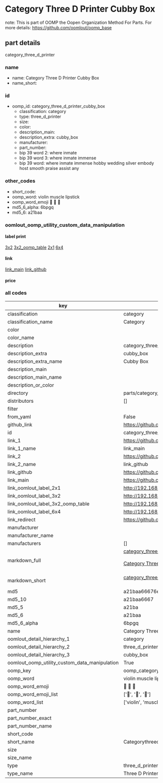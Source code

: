 # Category Three D Printer Cubby Box  

note: This is part of OOMP the Oopen Organization Method For Parts. For more details: https://github.com/oomlout/oomp_base

##  part details
  



category_three_d_printer



### name
* name: Category Three D Printer Cubby Box
* name_short: 
### id
* oomp_id: category_three_d_printer_cubby_box
  * classification: category
  * type: three_d_printer
  * size: 
  * color: 
  * description_main: 
  * description_extra: cubby_box
  * manufacturer: 
  * part_number: 
  * bip 39 word 2: where inmate
  * bip 39 word 3: where inmate immense
  * bip 39 word: where inmate immense hobby wedding silver embody host smooth praise assist any

### other_codes
* short_code: 
* oomp_word: violin muscle lipstick
* oomp_word_emoji :violin: :muscle: :lipstick:
* md5_6_alpha: 6bpgq
* md5_6: a21baa






### oomlout_oomp_utility_custom_data_manipulation
#### label print
[3x2](http://192.168.1.245:1112/?label=oomp%206bpgq)
[3x2_oomp_table](http://192.168.1.108:1112/?label=oomp%206bpgq)
[2x1](http://192.168.1.242:1112/?label=oomp%206bpgq)
[6x4](http://192.168.1.55:1112/?label=oomp%206bpgq)    

#### link

[link_main](https://github.com/oomlout/oomlout_oomp_version_1_messy/tree/main/parts/category_three_d_printer_cubby_box) [link_github](https://github.com/oomlout/oomlout_oomp_version_1_messy/tree/main/parts/category_three_d_printer_cubby_box)                             

#### price







### all codes 
| key | value |  
| --- | --- |  
| classification | category |  
| classification_name | Category |  
| color |  |  
| color_name |  |  
| description | category_three_d_printer |  
| description_extra | cubby_box |  
| description_extra_name | Cubby Box |  
| description_main |  |  
| description_main_name |  |  
| description_or_color |   |  
| directory | parts/category_three_d_printer_cubby_box |  
| distributors | [] |  
| filter |  |  
| from_yaml | False |  
| github_link | https://github.com/oomlout/oomlout_oomp_part_src/tree/main/parts/category_three_d_printer_cubby_box |  
| id | category_three_d_printer_cubby_box |  
| link_1 | https://github.com/oomlout/oomlout_oomp_version_1_messy/tree/main/parts/category_three_d_printer_cubby_box |  
| link_1_name | link_main |  
| link_2 | https://github.com/oomlout/oomlout_oomp_version_1_messy/tree/main/parts/category_three_d_printer_cubby_box |  
| link_2_name | link_github |  
| link_github | https://github.com/oomlout/oomlout_oomp_version_1_messy/tree/main/parts/category_three_d_printer_cubby_box |  
| link_main | https://github.com/oomlout/oomlout_oomp_version_1_messy/tree/main/parts/category_three_d_printer_cubby_box |  
| link_oomlout_label_2x1 | http://192.168.1.242:1112/?label=oomp%206bpgq |  
| link_oomlout_label_3x2 | http://192.168.1.245:1112/?label=oomp%206bpgq |  
| link_oomlout_label_3x2_oomp_table | http://192.168.1.108:1112/?label=oomp%206bpgq |  
| link_oomlout_label_6x4 | http://192.168.1.55:1112/?label=oomp%206bpgq |  
| link_redirect | https://github.com/oomlout/oomlout_oomp_version_1_messy/tree/main/parts/category_three_d_printer_cubby_box |  
| manufacturer |  |  
| manufacturer_name |  |  
| manufacturers | [] |  
| markdown_full | [category_three_d_printer_cubby_box](none)<br>[](none)<br>[Category Three D Printer Cubby Box](none)<br><br> |  
| markdown_short | [category_three_d_printer_cubby_box](none)<br><br> |  
| md5 | a21baa66676e090f237c76c4e31d17d2 |  
| md5_10 | a21baa6667 |  
| md5_5 | a21ba |  
| md5_6 | a21baa |  
| md5_6_alpha | 6bpgq |  
| name | Category Three D Printer Cubby Box |  
| oomlout_detail_hierarchy_1 | category |  
| oomlout_detail_hierarchy_2 | three_d_printer |  
| oomlout_detail_hierarchy_3 | cubby_box |  
| oomlout_oomp_utility_custom_data_manipulation | True |  
| oomp_key | oomp_category_three_d_printer_cubby_box |  
| oomp_word | violin muscle lipstick |  
| oomp_word_emoji | :violin: :muscle: :lipstick: |  
| oomp_word_emoji_list | [':violin:', ':muscle:', ':lipstick:'] |  
| oomp_word_list | ['violin', 'muscle', 'lipstick'] |  
| part_number |  |  
| part_number_exact |  |  
| part_number_name |  |  
| short_code |  |  
| short_name | Categorythreedprinter |  
| size |  |  
| size_name |  |  
| type | three_d_printer |  
| type_name | Three D Printer |  
